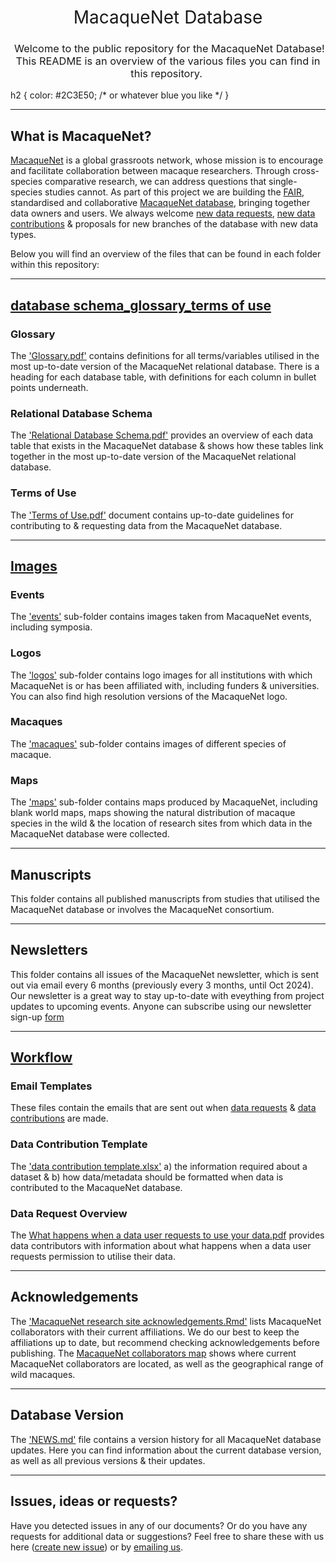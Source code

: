 <h1 style="font-weight:normal" align="center">
  &nbsp;MacaqueNet Database&nbsp;
</h1>

<h3 style="font-weight:normal" align="center">
  &nbsp;Welcome to the public repository for the MacaqueNet Database! <br> This README is an overview of the various files you can find in this repository.&nbsp;
</h3>

h2 {
  color: #2C3E50; /* or whatever blue you like */
}

---

## What is MacaqueNet?

[MacaqueNet](https://macaquenet.github.io/) is a global grassroots network, whose mission is to encourage and facilitate collaboration between macaque researchers. Through cross-species comparative research, we can address questions that single-species studies cannot.
As part of this project we are building the [FAIR](https://www.go-fair.org/fair-principles/), standardised and collaborative [MacaqueNet database](https://macaquenet.github.io/database/), bringing together data owners and users. 
We always welcome [new data requests](https://docs.google.com/forms/d/e/1FAIpQLSfR3pvQBxVdw8PK0UhnTfzd2Ty85oLSY3HVHmApoq7s-n26Jg/viewform), [new data contributions](https://docs.google.com/forms/d/e/1FAIpQLSfZYgh6GKW_CmiwbJu4KPil3OUEYgnB3ZUQjMhJ3XfZs2WPhw/viewform) & proposals for new branches of the database with new data types. 

Below you will find an overview of the files that can be found in each folder within this repository:

***

## [database schema_glossary_terms of use](https://github.com/MacaqueNet/database/tree/main/database%20schema_glossary_terms%20of%20use)

### Glossary
The ['Glossary.pdf'](https://github.com/MacaqueNet/database/blob/main/database%20schema_glossary_terms%20of%20use/Glossary.pdf) contains definitions for all terms/variables utilised in the most up-to-date version of the MacaqueNet relational database. There is a heading for each database table, with definitions for each column in bullet points underneath. 

### Relational Database Schema
The ['Relational Database Schema.pdf'](https://github.com/MacaqueNet/database/blob/main/database%20schema_glossary_terms%20of%20use/Relational%20Database%20Schema.pdf) provides an overview of each data table that exists in the MacaqueNet database & shows how these tables link together in the most up-to-date version of the MacaqueNet relational database.

### Terms of Use
The ['Terms of Use.pdf'](https://github.com/MacaqueNet/database/blob/main/database%20schema_glossary_terms%20of%20use/Terms%20of%20Use.pdf) document contains up-to-date guidelines for contributing to & requesting data from the MacaqueNet database.

***

## [Images](https://github.com/MacaqueNet/database/tree/main/images)

### Events
The ['events'](https://github.com/MacaqueNet/database/tree/main/images/events) sub-folder contains images taken from MacaqueNet events, including symposia. 

### Logos
The ['logos'](https://github.com/MacaqueNet/database/tree/main/images/logos) sub-folder contains logo images for all institutions with which MacaqueNet is or has been affiliated with, including funders & universities. You can also find high resolution versions of the MacaqueNet logo.

### Macaques
The ['macaques'](https://github.com/MacaqueNet/database/tree/main/images/macaques) sub-folder contains images of different species of macaque.

### Maps
The ['maps'](https://github.com/MacaqueNet/database/tree/main/images/maps) sub-folder contains maps produced by MacaqueNet, including blank world maps, maps showing the natural distribution of macaque species in the wild & the location of research sites from which data in the MacaqueNet database were collected.

***

## Manuscripts

This folder contains all published manuscripts from studies that utilised the MacaqueNet database or involves the MacaqueNet consortium.

***

## Newsletters

This folder contains all issues of the MacaqueNet newsletter, which is sent out via email every 6 months (previously every 3 months, until Oct 2024). Our newsletter is a great way to stay up-to-date with eveything from project updates to upcoming events. Anyone can subscribe using our newsletter sign-up [form](https://docs.google.com/forms/d/e/1FAIpQLSef2OLRBd0Bd4PcgsASWWF8JEb2ZEL90XugA2lqLlRud7qDGQ/viewform?pli=1)

***

## [Workflow](https://github.com/MacaqueNet/database/blob/main/workflow/MacaqueNet%20workflow.pdf)

### Email Templates
These files contain the emails that are sent out when [data requests](https://github.com/MacaqueNet/database/blob/main/workflow/MacaqueNet%20data%20request%20emails) & [data contributions](https://github.com/MacaqueNet/database/blob/main/workflow/MacaqueNet%20data%20contribution%20emails) are made.

### Data Contribution Template
The ['data contribution template.xlsx'](https://github.com/MacaqueNet/database/blob/main/workflow/MacaqueNet%20social%20behavioral%20data%20contribution%20template.xlsx) a) the information required about a dataset & b) how data/metadata should be formatted when data is contributed to the MacaqueNet database.

### Data Request Overview
The [What happens when a data user requests to use your data.pdf](https://github.com/MacaqueNet/database/blob/main/workflow/What%20happens%20when%20a%20data%20user%20requests%20to%20use%20your%20data.pdf) provides data contributors with information about what happens when a data user requests permission to utilise their data. 

***

## Acknowledgements

The ['MacaqueNet research site acknowledgements.Rmd'](https://github.com/MacaqueNet/database/blob/main/MacaqueNet%20collaborators/MacaqueNet%20research%20sites%20acknowledgments.Rmd) lists MacaqueNet collaborators with their current affiliations. We do our best to keep the affiliations up to date, but recommend checking acknowledgements before publishing.
The [MacaqueNet collaborators map](https://github.com/MacaqueNet/database/blob/main/MacaqueNet%20collaborators/MacaqueNet%20collaborator%20map.pdf) shows where current MacaqueNet collaborators are located, as well as the geographical range of wild macaques.

***

## Database Version

The ['NEWS.md'](https://github.com/MacaqueNet/database/blob/main/NEWS.md) file contains a version history for all MacaqueNet database updates. Here you can find information about the current database version, as well as all previous versions & their updates.

***

## Issues, ideas or requests?

Have you detected issues in any of our documents? Or do you have any requests for additional data or suggestions? Feel free to share these with us here ([create new issue](https://github.com/MacaqueNet/database/issues/new/choose)) or by [emailing us](mailto:MacaqueNet@gmail.com).
